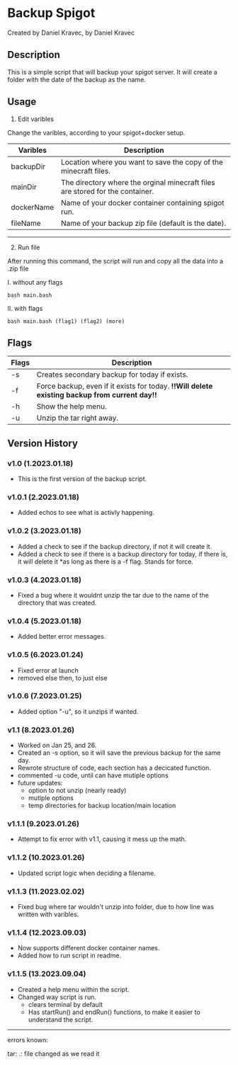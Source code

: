 # Backup Spigot
Created by Daniel Kravec, by Daniel Kravec

## Description
This is a simple script that will backup your spigot server. It will create a folder with the date of the backup as the name.

## Usage

1. Edit varibles

Change the varibles, according to your spigot+docker setup.

| Varibles | Description |
| -- | -- |
| backupDir | Location where you want to save the copy of the minecraft files. |
| mainDir | The directory where the orginal minecraft files are stored for the container. |
| dockerName | Name of your docker container containing spigot run. |
| fileName | Name of your backup zip file (default is the date). |

---

2. Run file

After running this command, the script will run and copy all the data into a .zip file


I. without any flags

```bash main.bash```

II. with flags

```bash main.bash (flag1) (flag2) (more)```



## Flags
| Flags | Description |
| --- | --- |
| -s | Creates secondary backup for today if exists. |
| -f | Force backup, even if it exists for today. **!!Will delete existing backup from current day!!** |
| -h | Show the help menu. |
| -u | Unzip the tar right away. |

## Version History
### v1.0 (1.2023.01.18)
- This is the first version of the backup script.

### v1.0.1 (2.2023.01.18)
- Added echos to see what is activly happening.

### v1.0.2 (3.2023.01.18)
- Added a check to see if the backup directory, if not it will create it.
- Added a check to see if there is a backup directory for today, if there is, it will delete it \*as long as there is a -f flag. Stands for force.

### v1.0.3 (4.2023.01.18)
- Fixed a bug where it wouldnt unzip the tar due to the name of the directory that was created.

### v1.0.4 (5.2023.01.18)
- Added better error messages.

### v1.0.5 (6.2023.01.24)
- Fixed error at launch
- removed else then, to just else

### v1.0.6 (7.2023.01.25)
- Added option "-u", so it unzips if wanted.

### v1.1 (8.2023.01.26)
- Worked on Jan 25, and 26.
- Created an -s option, so it will save the previous backup for the same day.
- Rewrote structure of code, each section has a decicated function. 
- commented -u code, until can have mutiple options
- future updates:
    - option to not unzip (nearly ready)
    - mutiple options 
    - temp directories for backup location/main location

### v1.1.1 (9.2023.01.26)
- Attempt to fix error with v1.1, causing it mess up the math.

### v1.1.2 (10.2023.01.26)
- Updated script logic when deciding a filename.

### v1.1.3 (11.2023.02.02)
- Fixed bug where tar wouldn't unzip into folder, due to how line was written with varibles.

### v1.1.4 (12.2023.09.03)
- Now supports different docker container names.
- Added how to run script in readme.

### v1.1.5 (13.2023.09.04)
- Created a help menu within the script.
- Changed way script is run.
  - clears terminal by default
  - Has startRun() and endRun() functions, to make it easier to understand the script.

---

errors known:

tar: .: file changed as we read it
